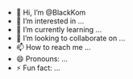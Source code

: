 - 👋 Hi, I’m @BlackKom
- 👀 I’m interested in ...
- 🌱 I’m currently learning ...
- 💞️ I’m looking to collaborate on ...
- 📫 How to reach me ...
- 😄 Pronouns: ...
- ⚡ Fun fact: ...

<!---
BlackKom/BlackKom is a ✨ special ✨ repository because its `README.md` (this file) appears on your GitHub profile.
You can click the Preview link to take a look at your changes.
--->
